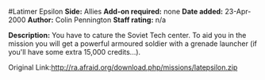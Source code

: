 #Latimer Epsilon
**Side:** Allies
**Add-on required:** none
**Date added:** 23-Apr-2000
**Author:** Colin Pennington
**Staff rating:** n/a

**Description:** You have to cature the Soviet Tech center. To aid you in the mission you will get a powerful armoured soldier with a grenade launcher (if you&apos;ll have some extra 15,000 credits...).

Original Link:http://ra.afraid.org/download.php/missions/latepsilon.zip
